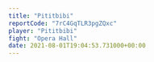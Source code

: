 ```yaml
---
title: "Pititbibi"
reportCode: "7rC4GqTLR3pgZQxc"
player: "Pititbibi"
fight: "Opera Hall"
date: 2021-08-01T19:04:53.731000+00:00
---
```

